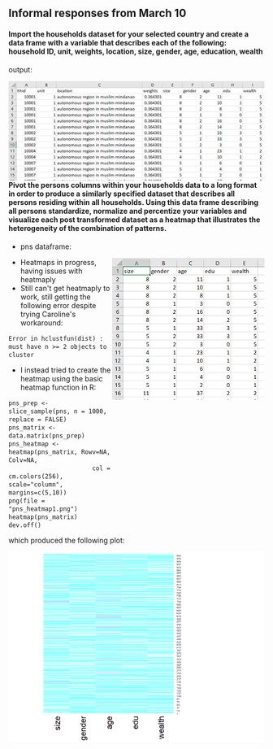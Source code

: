 ## Informal responses from March 10

#### Import the households dataset for your selected country and create a data frame with a variable that describes each of the following: household ID, unit, weights, location, size, gender, age, education, wealth

output:

<img style="float: right;" src="march10hw_q1.png" width = 600/>

#### Pivot the persons columns within your households data to a long format in order to produce a similarly specified dataset that describes all persons residing within all households. Using this data frame describing all persons standardize, normalize and percentize your variables and visualize each post transformed dataset as a heatmap that illustrates the heterogeneity of the combination of patterns.

- pns dataframe:

<img style="float: right;" src="march10hw_q2.png" width = 300/>

- Heatmaps in progress, having issues with heatmaply
- Still can't get heatmaply to work, still getting the following error despite trying Caroline's workaround:
``` 
Error in hclustfun(dist) : must have n >= 2 objects to cluster
```
- I instead tried to create the heatmap using the basic heatmap function in R:
``` 
pns_prep <- slice_sample(pns, n = 1000, replace = FALSE)
pns_matrix <- data.matrix(pns_prep)
pns_heatmap <- heatmap(pns_matrix, Rowv=NA, Colv=NA,
                       col = cm.colors(256), scale="column", margins=c(5,10))
png(file = "pns_heatmap1.png")
heatmap(pns_matrix)  
dev.off() 
```
which produced the following plot:

<img style="float: right;" src="heatmap1.png" width = 600/>
